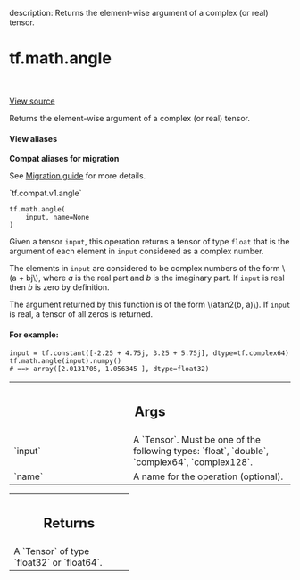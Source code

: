 description: Returns the element-wise argument of a complex (or real) tensor.

<div itemscope itemtype="http://developers.google.com/ReferenceObject">
<meta itemprop="name" content="tf.math.angle" />
<meta itemprop="path" content="Stable" />
</div>

# tf.math.angle

<!-- Insert buttons and diff -->

<table class="tfo-notebook-buttons tfo-api nocontent" align="left">

</table>

<a target="_blank" class="external" href="/code/stable/tensorflow/python/ops/math_ops.py">View source</a>



Returns the element-wise argument of a complex (or real) tensor.


<section class="expandable">
  <h4 class="showalways">View aliases</h4>
  <p>
<b>Compat aliases for migration</b>
<p>See
<a href="https://www.tensorflow.org/guide/migrate">Migration guide</a> for
more details.</p>
<p>`tf.compat.v1.angle`</p>
</p>
</section>

<pre class="devsite-click-to-copy prettyprint lang-py tfo-signature-link">
<code>tf.math.angle(
    input, name=None
)
</code></pre>



<!-- Placeholder for "Used in" -->

Given a tensor `input`, this operation returns a tensor of type `float` that
is the argument of each element in `input` considered as a complex number.

The elements in `input` are considered to be complex numbers of the form
\\(a + bj\\), where *a* is the real part and *b* is the imaginary part.
If `input` is real then *b* is zero by definition.

The argument returned by this function is of the form \\(atan2(b, a)\\).
If `input` is real, a tensor of all zeros is returned.

#### For example:



```
input = tf.constant([-2.25 + 4.75j, 3.25 + 5.75j], dtype=tf.complex64)
tf.math.angle(input).numpy()
# ==> array([2.0131705, 1.056345 ], dtype=float32)
```

<!-- Tabular view -->
 <table class="responsive fixed orange">
<colgroup><col width="214px"><col></colgroup>
<tr><th colspan="2"><h2 class="add-link">Args</h2></th></tr>

<tr>
<td>
`input`<a id="input"></a>
</td>
<td>
A `Tensor`. Must be one of the following types: `float`, `double`,
`complex64`, `complex128`.
</td>
</tr><tr>
<td>
`name`<a id="name"></a>
</td>
<td>
A name for the operation (optional).
</td>
</tr>
</table>



<!-- Tabular view -->
 <table class="responsive fixed orange">
<colgroup><col width="214px"><col></colgroup>
<tr><th colspan="2"><h2 class="add-link">Returns</h2></th></tr>
<tr class="alt">
<td colspan="2">
A `Tensor` of type `float32` or `float64`.
</td>
</tr>

</table>

